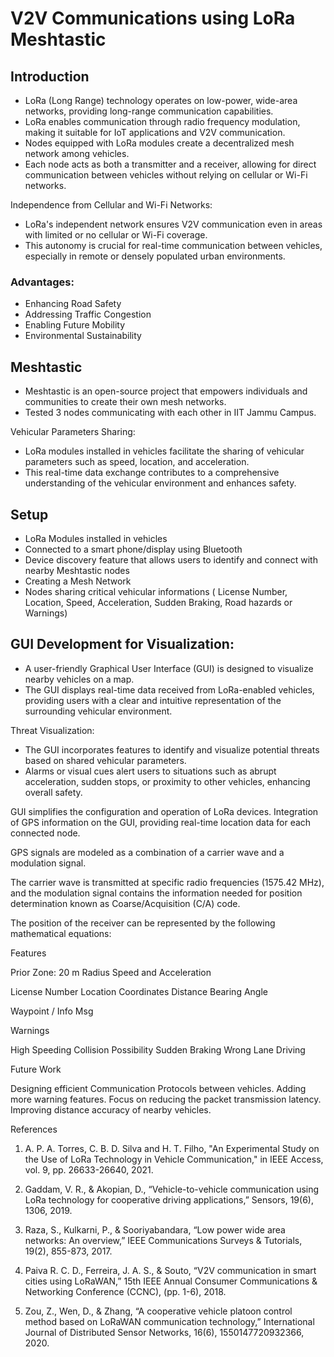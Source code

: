 # V2V Communications using LoRa Meshtastic 



## Introduction

- LoRa (Long Range) technology operates on low-power, wide-area networks, providing long-range communication capabilities.
- LoRa enables communication through radio frequency modulation, making it suitable for IoT applications and V2V communication.
- Nodes equipped with LoRa modules create a decentralized mesh network among vehicles.
- Each node acts as both a transmitter and a receiver, allowing for direct communication between vehicles without relying on cellular or Wi-Fi networks.

Independence from Cellular and Wi-Fi Networks:
- LoRa's independent network ensures V2V communication even in areas with limited or no cellular or Wi-Fi coverage.
- This autonomy is crucial for real-time communication between vehicles, especially in remote or densely populated urban environments.

### Advantages:
- Enhancing Road Safety
- Addressing Traffic Congestion
- Enabling Future Mobility
- Environmental Sustainability

## Meshtastic

- Meshtastic is an open-source project that empowers individuals and communities to create their own mesh networks.
- Tested 3 nodes communicating with each other in IIT Jammu Campus.





Vehicular Parameters Sharing:
- LoRa modules installed in vehicles facilitate the sharing of vehicular parameters such as speed, location, and acceleration.
- This real-time data exchange contributes to a comprehensive understanding of the vehicular environment and enhances safety.

## Setup




- LoRa Modules installed in vehicles
- Connected to a smart phone/display using Bluetooth
- Device discovery feature that allows users to identify and connect with nearby Meshtastic nodes
- Creating a Mesh Network
- Nodes sharing critical vehicular informations
( License Number, Location, Speed, Acceleration, Sudden Braking, Road hazards or Warnings)

## GUI Development for Visualization:

- A user-friendly Graphical User Interface (GUI) is designed to visualize nearby vehicles on a map.
- The GUI displays real-time data received from LoRa-enabled vehicles, providing users with a clear and intuitive representation of the surrounding vehicular environment.

Threat Visualization:
- The GUI incorporates features to identify and visualize potential threats based on shared vehicular parameters.
- Alarms or visual cues alert users to situations such as abrupt acceleration, sudden stops, or proximity to other vehicles, enhancing overall safety.


GUI simplifies the configuration and operation of LoRa devices.
Integration of GPS information on the GUI, providing real-time location data for each connected node. 

GPS signals are modeled as a combination of a carrier 
wave and a modulation signal. 

The carrier wave is transmitted at specific radio 
frequencies (1575.42 MHz), and the modulation 
signal contains the information needed for position 
determination known as Coarse/Acquisition (C/A) code.





The position of the receiver can be represented by the following mathematical equations:



Features

Prior Zone: 20 m Radius
Speed and Acceleration



License Number
Location Coordinates
Distance
Bearing Angle



Waypoint / Info Msg




Warnings

   High Speeding
   Collision Possibility
   Sudden Braking
   Wrong Lane Driving

Future Work


Designing efficient Communication Protocols between vehicles.
Adding more warning features.
Focus on reducing the packet transmission latency.
Improving distance accuracy of nearby vehicles.


References

1. A. P. A. Torres, C. B. D. Silva and H. T. Filho, "An Experimental Study on the Use of LoRa Technology in Vehicle Communication," in IEEE Access, vol. 9, pp. 26633-26640, 2021.

2. Gaddam, V. R., & Akopian, D., “Vehicle-to-vehicle communication using LoRa technology for cooperative driving applications,” Sensors, 19(6), 1306, 2019. 

3. Raza, S., Kulkarni, P., & Sooriyabandara, “Low power wide area networks: An overview,” IEEE Communications Surveys & Tutorials, 19(2), 855-873,  2017. 

4. Paiva R. C. D., Ferreira, J. A. S., & Souto, “V2V communication in smart cities using LoRaWAN,” 15th IEEE Annual Consumer Communications & Networking Conference (CCNC), (pp. 1-6), 2018. 

5. Zou, Z., Wen, D., & Zhang, “A cooperative vehicle platoon control method based on LoRaWAN communication technology,” International Journal of Distributed Sensor Networks, 16(6), 1550147720932366, 2020. 



